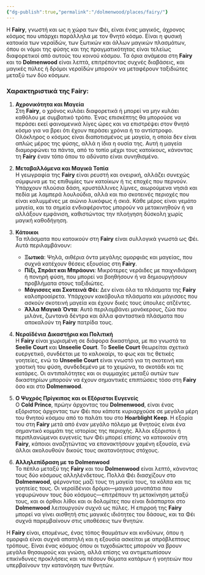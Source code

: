 ```yaml
---
{"dg-publish":true,"permalink":"/dolmenwood/places/fairy/"}
---
```




Η **Fairy**, γνωστή και ως η χώρα των Φέι, είναι ένας μαγικός, άχρονος κόσμος που υπάρχει παράλληλα με τον θνητό κόσμο. Είναι η φυσική κατοικία των νεραϊδών, των ξωτικών και άλλων μαγικών πλασμάτων, όπου οι νόμοι της φύσης και της πραγματικότητας είναι τελείως διαφορετικοί από αυτούς του κοινού κόσμου. Τα όρια ανάμεσα στη **Fairy** και το **Dolmenwood** είναι λεπτά, επιτρέποντας συχνές διαβάσεις, και μαγικές πύλες ή δρόμοι νεραϊδών μπορούν να μεταφέρουν ταξιδιώτες μεταξύ των δύο κόσμων.

### Χαρακτηριστικά της Fairy:

1. **Αχρονικότητα και Μαγεία**  
   Στη **Fairy**, ο χρόνος κυλάει διαφορετικά ή μπορεί να μην κυλάει καθόλου με συμβατικό τρόπο. Ένας επισκέπτης θα μπορούσε να περάσει εκεί φαινομενικά λίγες ώρες και να επιστρέψει στον θνητό κόσμο για να βρει ότι έχουν περάσει χρόνια ή το αντίστροφο. Ολόκληρος ο κόσμος είναι διαποτισμένος με μαγεία, η οποία δεν είναι απλώς μέρος της φύσης, αλλά η ίδια η ουσία της. Αυτή η μαγεία διαμορφώνει τα πάντα, από το τοπίο μέχρι τους κατοίκους, κάνοντας τη **Fairy** έναν τόπο όπου το αδύνατο είναι συνηθισμένο.

2. **Μεταβαλλόμενα και Μαγικά Τοπία**  
   Η γεωγραφία της **Fairy** είναι ρευστή και ονειρική, αλλάζει συνεχώς σύμφωνα με τις επιθυμίες των κατοίκων ή τις εποχές που περνούν. Υπάρχουν πλούσια δάση, κρυστάλλινες λίμνες, αιωρούμενα νησιά και πεδία με λαμπερά λουλούδια, αλλά και πιο σκοτεινές περιοχές που είναι καλυμμένες με αιώνιο λυκόφως ή σκιά. Κάθε μέρος είναι γεμάτο μαγεία, και τα σημεία ενδιαφέροντος μπορούν να μετακινηθούν ή να αλλάξουν εμφάνιση, καθιστώντας την πλοήγηση δύσκολη χωρίς μαγική καθοδήγηση.

3. **Κάτοικοι**  
   Τα πλάσματα που κατοικούν στη **Fairy** είναι συλλογικά γνωστά ως Φέι. Αυτά περιλαμβάνουν:
   - **Ξωτικά**: Ψηλά, αιθέρια όντα μεγάλης ομορφιάς και μαγείας, που συχνά κατέχουν θέσεις εξουσίας στη **Fairy**.
   - **Πίξι, Σπράιτ και Μπράουνι**: Μικρότερες νεράιδες με παιχνιδιάρικη ή πονηρή φύση, που μπορεί να βοηθήσουν ή να δημιουργήσουν προβλήματα στους ταξιδιώτες.
   - **Μάγισσες και Σκοτεινά Φέι**: Δεν είναι όλα τα πλάσματα της **Fairy** καλοπροαίρετα. Υπάρχουν κακόβουλα πλάσματα και μάγισσες που ασκούν σκοτεινή μαγεία και έχουν δικές τους ύπουλες ατζέντες.
   - **Άλλα Μαγικά Όντα**: Αυτό περιλαμβάνει μονόκερους, ζώα που μιλάνε, ζωντανά δέντρα και άλλα φανταστικά πλάσματα που αποκαλούν τη **Fairy** πατρίδα τους.

4. **Νεραϊδένια Δικαστήρια και Πολιτική**  
   Η **Fairy** είναι χωρισμένη σε διάφορα δικαστήρια, με πιο γνωστά τα **Seelie Court** και **Unseelie Court**. Το **Seelie Court** θεωρείται σχετικά ευεργετικό, συνδέεται με το καλοκαίρι, το φως και τις θετικές γοητείες, ενώ το **Unseelie Court** είναι γνωστό για τη σκοτεινή και χαοτική του φύση, συνδεδεμένο με το χειμώνα, το σκοτάδι και τις κατάρες. Οι αντιπαλότητες και οι συμμαχίες μεταξύ αυτών των δικαστηρίων μπορούν να έχουν σημαντικές επιπτώσεις τόσο στη **Fairy** όσο και στο **Dolmenwood**.

5. **Ο Ψυχρός Πρίγκιπας και οι Εξόριστοι Ευγενείς**  
   Ο **Cold Prince**, πρώην άρχοντας του **Dolmenwood**, είναι ένας εξόριστος άρχοντας των Φέι που κάποτε κυριαρχούσε σε μεγάλα μέρη του θνητού κόσμου από το παλάτι του στο **Hoarblight Keep**. Η εξορία του στη **Fairy** μετά από έναν μεγάλο πόλεμο με θνητούς είναι ένα σημαντικό κομμάτι της ιστορίας της περιοχής. Άλλοι εξόριστοι ή περιπλανώμενοι ευγενείς των Φέι μπορεί επίσης να κατοικούν στη **Fairy**, κάποιοι αναζητώντας να επανακτήσουν χαμένη εξουσία, ενώ άλλοι ακολουθούν δικούς τους ακατανόητους στόχους.

6. **Αλληλεπίδραση με το Dolmenwood**  
   Το πέπλο μεταξύ της **Fairy** και του **Dolmenwood** είναι λεπτό, κάνοντας τους δύο κόσμους αλληλένδετους. Πολλά Φέι διασχίζουν στο **Dolmenwood**, φέρνοντας μαζί τους τη μαγεία τους, τα κόλπα και τις γοητείες τους. Οι νεραϊδένιοι δρόμοι—μαγικά μονοπάτια που γεφυρώνουν τους δύο κόσμους—επιτρέπουν τη μετακίνηση μεταξύ τους, και οι όρθιοι λίθοι και οι δολομίτες που είναι διάσπαρτοι στο **Dolmenwood** λειτουργούν συχνά ως πύλες. Η επιρροή της **Fairy** μπορεί να γίνει αισθητή στις μαγικές ιδιότητες του δάσους, και τα Φέι συχνά παρεμβαίνουν στις υποθέσεις των θνητών.

Η **Fairy** είναι, επομένως, ένας τόπος θαυμάτων και κινδύνων, όπου η ομορφιά είναι συχνά απατηλή και η εξουσία ασκείται με απρόβλεπτους τρόπους. Είναι ένας κόσμος όπου οι τυχοδιώκτες μπορούν να βρουν μεγάλα θησαυρούς και γνώση, αλλά επίσης να αντιμετωπίσουν επικίνδυνες προκλήσεις και να πέσουν θύματα κατάρων ή γοητειών που υπερβαίνουν την κατανόηση των θνητών.